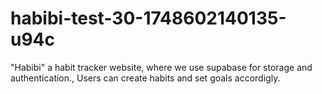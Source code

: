 # habibi-test-30-1748602140135-u94c
"Habibi" a habit tracker website, where we use supabase for storage and authentication., Users can create habits and set goals accordigly.
